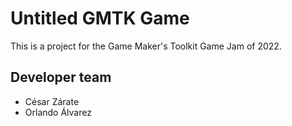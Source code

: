 ﻿# Untitled GMTK Game

This is a project for the Game Maker's Toolkit Game Jam of 2022.

## Developer team

- César Zárate
- Orlando Álvarez
